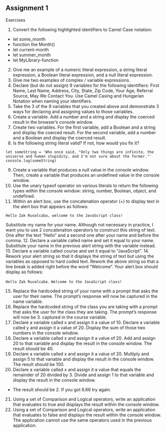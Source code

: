 ## Assignment 1

Exercises

1. Convert the following highlighted identifiers to Camel Case notation:

- let some_month
- function the Month()
- let current-month
- let summer_month
- let MyLibrary-function

2. Give me an example of a numeric literal expression, a string literal expression, a Boolean literal expression, and a null literal expression.
3. Give me two examples of complex / variable expressions.
4. Declare (but do not assign) 9 variables for the following identifiers: First Name, Last Name, Address, City, State, Zip Code, Your Age, Referral Source, May We Contact You. Use Camel Casing and Hungarian Notation when naming your identifiers.
5. Take the 3 of the 9 variables that you created above and demonstrate 3 ways for declaring and assigning values to those variables.
6. Create a variable.
   Add a number and a string and display the coerced result in the browser’s console window.
7. Create two variables.
   For the first variable, add a Boolean and a string and display the coerced result.
   For the second variable, add a number and a Boolean and display the coerced result.
8. Is the following string literal valid? If not, how would you fix it?

`let someString = 'Who once said, "Only two things are infinite, the universe and human stupidity, and I'm not sure about the former."'`
`console.log(someString)`

9. Create a variable that produces a null value in the console window.
   Then, create a variable that produces an undefined value in the console window.
10. Use the unary typeof operator on various literals to return the following types within the console window: string, number, Boolean, object, and undefined.
11. Within an alert box, use the concatenation operator (+) to display text in the alert box that appears as follows:

`Hello Zak Ruvalcaba, welcome to the JavaScript class!`

Substitute my name for your name. Although not necessary in practice, I want you to use 2 concatenation operators to construct this string of text. One after the text “Hello” and a second one after your name and before the comma. 12. Declare a variable called name and set it equal to your name.
Substitute your name in the previous alert string with the variable instead. 13. Declare a variable called course and set it equal to “JavaScript”. 14. Rework your alert string so that it displays the string of text but using the variables as opposed to hard coded text.
Rework the above string so that a line break is added right before the word “Welcome”. Your alert box should display as follows:

`Hello Zak Ruvalcaba.`
`Welcome to the JavaScript class!`

15. Replace the hardcoded string of your name with a prompt that asks the user for their name. The prompt’s response will now be captured in the name variable.
16. Replace the hardcoded string of the class you are taking with a prompt that asks the user for the class they are taking. The prompt’s response will now be 3. captured in the course variable.
17. Declare a variable called x and assign it a value of 10.
    Declare a variable called y and assign it a value of 20.
    Display the sum of those two numbers in the console window.
18. Declare a variable called x and assign it a value of 20.
    Add and assign 20 to that variable and display the result in the console window.
    The result should be 40.
19. Declare a variable called x and assign it a value of 20.
    Multiply and assign 5 to that variable and display the result in the console window. The result should be 100.
20. Declare a variable called x and assign it a value that equals the remainder of 20 divided by 3.
    Divide and assign 1 to that variable and display the result in the console window.

- The result should be 2. If you got 6.66 try again.

21. Using a set of Comparison and Logical operators, write an application that evaluates to true and displays the result within the console window.
22. Using a set of Comparison and Logical operators, write an application that evaluates to false and displays the result within the console window. The application cannot use the same operators used in the previous application.
